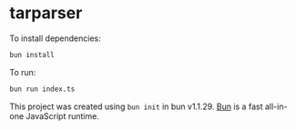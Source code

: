 # tarparser

To install dependencies:

```bash
bun install
```

To run:

```bash
bun run index.ts
```

This project was created using `bun init` in bun v1.1.29. [Bun](https://bun.sh) is a fast all-in-one JavaScript runtime.
